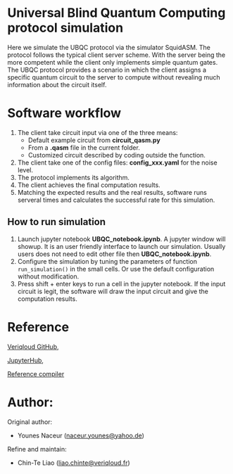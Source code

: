 # Universal Blind Quantum Computing protocol simulation
Here we simulate the UBQC protocol via the simulator SquidASM.
The protocol follows the typical client server scheme. With the server being the more competent while the client only implements simple quantum gates.
The UBQC protocol provides a scenario in which the client assigns a specific quantum circuit to the server to compute without revealing much information about the circuit itself.  

# Software workflow
1. The client take circuit input via one of the three means:
	- Default example circuit from **circuit_qasm.py**
	- From a **.qasm** file in the current folder.
	- Customized circuit described by coding outside the function.
2. The client take one of the config files: **config_xxx.yaml** for the noise level.
3. The protocol implements its algorithm.
4. The client achieves the final computation results.
5. Matching the expected results and the real results, software runs serveral times and calculates the successful rate for this simulation.


## How to run simulation

1. Launch jupyter notebook **UBQC_notebook.ipynb**. A jupyter window will showup. It is an user friendly interface to launch our simulation. Usually users does not need to edit other file then **UBQC_notebook.ipynb**.
2. Configure the simulation by tuning the parameters of function `run_simulation()` in the small cells. Or use the default configuration without modification.
3. Press shift + enter keys to run a cell in the jupyter notebook. If the input circuit is legit, the software will draw the input circuit and give the computation results.


# Reference
[Veriqloud GitHub](https://github.com/Veriqloud/ubqc_squidasm),

[JupyterHub](jupyter.veriqloud.fr),

[Reference compiler](https://github.com/quantumprotocolzoo/protocols/tree/master/UBQC)


# Author:
Original author:
- Younes Naceur (naceur.younes@yahoo.de)

Refine and maintain:
- Chin-Te Liao (liao.chinte@veriqloud.fr)
